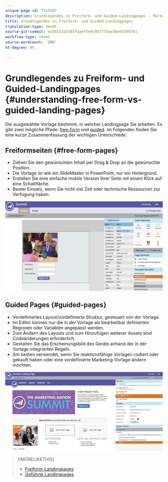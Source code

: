 ```yaml
---
unique-page-id: 7515207
description: Grundlegendes zu Freiform- und Guided-Landingpages - Marketing-Dokumente - Produktdokumentation
title: Grundlegendes zu Freiform- und Guided-Landingpages
translation-type: tm+mt
source-git-commit: e149133a5383faaef5e9c9b7775ae36e633ed7b1
workflow-type: tm+mt
source-wordcount: '209'
ht-degree: 0%

---
```



# Grundlegendes zu Freiform- und Guided-Landingpages {#understanding-free-form-vs-guided-landing-pages}

Die ausgewählte Vorlage bestimmt, in welcher Landingpage Sie arbeiten. Es gibt zwei mögliche Pfade: [free-form](http://docs.marketo.com/display/docs/free-form+landing+pages) und [guided](http://docs.marketo.com/display/docs/guided+landing+pages). Im Folgenden finden Sie eine kurze Zusammenfassung der wichtigen Unterschiede.

## Freiformseiten {#free-form-pages}

* Ziehen Sie den gewünschten Inhalt per Drag &amp; Drop an die gewünschte Position.
* Die Vorlage ist wie ein SlideMaster in PowerPoint, nur ein Hintergrund.
* Erstellen Sie eine einfache mobile Version Ihrer Seite mit einem Klick auf eine Schaltfläche.
* Bester Einsatz, wenn Sie nicht viel Zeit oder technische Ressourcen zur Verfügung haben.

![](assets/image2015-5-20-17-3a50-3a53.png)

## Guided Pages {#guided-pages}

* Vordefiniertes Layout/vordefinierte Struktur, gesteuert von der Vorlage.
* Im Editor können nur die in der Vorlage als bearbeitbar definierten Regionen oder Variablen angepasst werden.
* Zum Ändern des Layouts und zum Hinzufügen weiterer Assets sind Codeänderungen erforderlich.
* Gestalten Sie das Erscheinungsbild des Geräts anhand der in der Vorlage integrierten Regeln.
* Am besten verwendet, wenn Sie reaktionsfähige Vorlagen codiert oder gekauft haben oder eine vordefinierte Marketing-Vorlage ändern möchten.

![](assets/two-1.png)

>[!MORELIKETHIS]
>
>* [Freiform-Landingpages](http://docs.marketo.com/display/public/DOCS/Free-Form+Landing+Pages)
>* [Geführte Landingpages](http://docs.marketo.com/display/DOCS/Guided+Landing+Pages)

>



